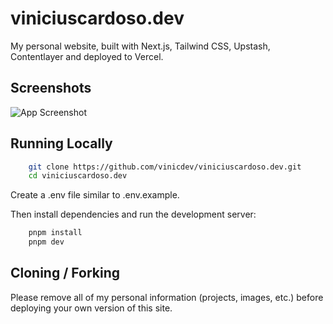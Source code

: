 
# viniciuscardoso.dev

My personal website, built with Next.js, Tailwind CSS, Upstash, Contentlayer and deployed to Vercel.




## Screenshots

![App Screenshot](https://i.imgur.com/6nPZDMF.png)


## Running Locally

```bash
    git clone https://github.com/vinicdev/viniciuscardoso.dev.git
    cd viniciuscardoso.dev
```

Create a .env file similar to .env.example.

Then install dependencies and run the development server:

```bash 
    pnpm install
    pnpm dev
```
## Cloning / Forking

Please remove all of my personal information (projects, images, etc.) before deploying your own version of this site.

